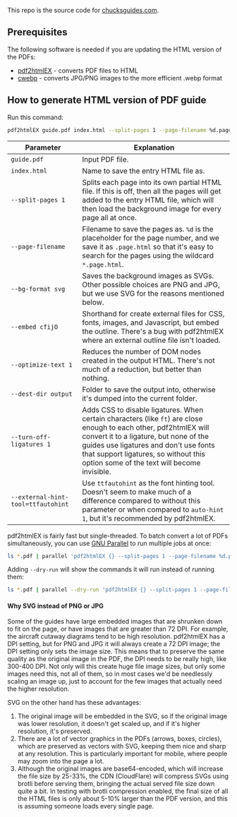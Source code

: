 This repo is the source code for [chucksguides.com](https://chucksguides.com).

## Prerequisites

The following software is needed if you are updating the HTML version of the PDFs:

- [pdf2htmlEX](https://github.com/pdf2htmlEX/pdf2htmlEX) - converts PDF files to HTML
- [cwebp](https://developers.google.com/speed/webp/download) - converts JPG/PNG images to the more efficient .webp format

## How to generate HTML version of PDF guide

Run this command:

```bash
pdf2htmlEX guide.pdf index.html --split-pages 1 --page-filename %d.page.html --bg-format svg --embed cfijO --optimize-text 1 --dest-dir output --turn-off-ligatures 1 --external-hint-tool=ttfautohint
```

|Parameter|Explanation|
|-|-|
|`guide.pdf`|Input PDF file.|
|`index.html`|Name to save the entry HTML file as.|
|`--split-pages 1`|Splits each page into its own partial HTML file. If this is off, then all the pages will get added to the entry HTML file, which will then load the background image for every page all at once.|
|`--page-filename`|Filename to save the pages as. `%d` is the placeholder for the page number, and we save it as `.page.html` so that it's easy to search for the pages using the wildcard `*.page.html`.|
|`--bg-format svg`|Saves the background images as SVGs. Other possible choices are PNG and JPG, but we use SVG for the reasons mentioned below.|
|`--embed cfijO`|Shorthand for create external files for CSS, fonts, images, and Javascript, but embed the outline. There's a bug with pdf2htmlEX where an external outline file isn't loaded.|
|`--optimize-text 1`|Reduces the number of DOM nodes created in the output HTML. There's not much of a reduction, but better than nothing.|
|`--dest-dir output`|Folder to save the output into, otherwise it's dumped into the current folder.|
|`--turn-off-ligatures 1`|Adds CSS to disable ligatures. When certain characters (like `ft`) are close enough to each other, pdf2htmlEX will convert it to a ligature, but none of the guides use ligatures and don't use fonts that support ligatures, so without this option some of the text will become invisible.|
|`--external-hint-tool=ttfautohint`|Use `ttfautohint` as the font hinting tool. Doesn't seem to make much of a difference compared to without this parameter or when compared to `auto-hint 1`, but it's recommended by pdf2htmlEX.|

pdf2htmlEX is fairly fast but single-threaded. To batch convert a lot of PDFs simultaneously, you can use [GNU Parallel](https://www.gnu.org/software/parallel/) to run multiple jobs at once:

```bash
ls *.pdf | parallel 'pdf2htmlEX {} --split-pages 1 --page-filename %d.page.html index.html --bg-format svg --embed cfijO --optimize-text 1 --dest-dir {.} --turn-off-ligatures 1 --external-hint-tool=ttfautohint'
```

Adding `--dry-run` will show the commands it will run instead of running them:

```bash
ls *.pdf | parallel --dry-run 'pdf2htmlEX {} --split-pages 1 --page-filename %d.page.html index.html --bg-format svg --embed cfijO --optimize-text 1 --dest-dir {.} --turn-off-ligatures 1 --external-hint-tool=ttfautohint'
```

#### Why SVG instead of PNG or JPG

Some of the guides have large embedded images that are shrunken down to fit on the page, or have images that are greater than 72 DPI. For example, the aircraft cutaway diagrams tend to be high resolution. pdf2htmlEX has a DPI setting, but for PNG and JPG it will always create a 72 DPI image; the DPI setting only sets the image size. This means that to preserve the same quality as the original image in the PDF, the DPI needs to be really high, like 300-400 DPI. Not only will this create huge file image sizes, but only some images need this, not all of them, so in most cases we'd be needlessly scaling an image up, just to account for the few images that actually need the higher resolution.

SVG on the other hand has these advantages:

1. The original image will be embedded in the SVG, so if the original image was lower resolution, it doesn't get scaled up, and if it's higher resolution, it's preserved.
2. There are a lot of vector graphics in the PDFs (arrows, boxes, circles), which are preserved as vectors with SVG, keeping them nice and sharp at any resolution. This is particularly important for mobile, where people may zoom into the page a lot.
3. Although the original images are base64-encoded, which will increase the file size by 25-33%, the CDN (CloudFlare) will compress SVGs using brotli before serving them, bringing the actual served file size down quite a bit. In testing with brotli compression enabled, the final size of all the HTML files is only about 5-10% larger than the PDF version, and this is assuming someone loads every single page. 